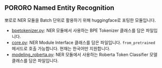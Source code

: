 ## PORORO Named Entity Recognition

뽀로로 NER 모듈을 Batch 단위로 활용하기 위해 huggingface로 포팅한 모듈입니다.

- [bpetokenizer.py](https://github.com/boostcampaitech2/mrc-level2-nlp-14/blob/main/solution/ner/bpetokenizer.py): NER 모듈에서 사용하는 BPE Tokenizer 클래스를 담은 파일입니다.
- [core.py](https://github.com/boostcampaitech2/mrc-level2-nlp-14/blob/main/solution/ner/core.py): NER Module Interface 클래스를 담은 파일입니다. `from_pretrained` 메서드로 호출 가능합니다. 현재는 한국어만 지원합니다.
- [modeling_roberta.py](https://github.com/boostcampaitech2/mrc-level2-nlp-14/blob/main/solution/ner/modeling_roberta.py): NER 모듈에서 사용하는 Roberta Token Classifier 모델 클래스를 담은 파일입니다.
